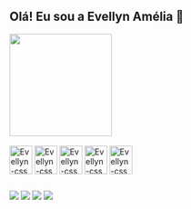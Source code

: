 ## Olá! Eu sou a Evellyn Amélia 👋

<div>
  <img height="180em" src="https://github-readme-stats.vercel.app/api?username=evellynamelia&show_icons=true&theme=radical"/>
</div>

<div style="display: inline_blobk"><br>
  <img align="center" alt="Evellyn-css" height="50" width="40" src="https://cdn.jsdelivr.net/gh/devicons/devicon/icons/javascript/javascript-original.svg" />
  <img align="center" alt="Evellyn-css" height="50" width="40" src="https://cdn.jsdelivr.net/gh/devicons/devicon/icons/css3/css3-original.svg" />
  <img align="center" alt="Evellyn-css" height="50" width="40" src="https://cdn.jsdelivr.net/gh/devicons/devicon/icons/html5/html5-original.svg" />
  <img align="center" alt="Evellyn-css" height="50" width="40" src="https://cdn.jsdelivr.net/gh/devicons/devicon/icons/python/python-original.svg" />
  <img align="center" alt="Evellyn-css" height="50" width="40" src="https://cdn.jsdelivr.net/gh/devicons/devicon/icons/java/java-original.svg" />
</div>

##

<div>
  <a href="https://www.linkedin.com/in/evellyn-am%C3%A9lia-7aaa3b205/" target="_black"><img src="https://img.shields.io/badge/LinkedIn-0077B5?style=for-the-badge&logo=linkedin&logoColor=white" target="_black"></a>
  <a href="https://www.instagram.com/evllynzx/" target="_black"><img src="https://img.shields.io/badge/Instagram-E4405F?style=for-the-badge&logo=instagram&logoColor=white" target="_black"></a>
  <a href="https://www.facebook.com/profile.php?id=100069215873028&_rdc=1&_rdr" target="_black"><img src="https://img.shields.io/badge/Facebook-1877F2?style=for-the-badge&logo=facebook&logoColor=white" target="_black"></a>
  <a href="" target="_black"><img src="https://img.shields.io/badge/YouTube-FF0000?style=for-the-badge&logo=youtube&logoColor=white" target="_black"></a>  
</div>
